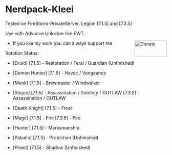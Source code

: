 # Nerdpack-Kleei
Tested on FireStorm-PrivateServer. Legion [7.1.5] and [7.3.5]

Use with Advance Unlocker like EWT.

- If you like my work you can always support me <a href="https://www.paypal.me/thekleei"><img src="https://pbs.twimg.com/media/DgQW88wVAAAFWeI.jpg" alt="Donate" width="100" height="50" align = "right" /></a>

Rotation Status:

- [Druid]
  [7.1.5] - Restoration / Feral / Guardian (Unfinished)

- [Demon Hunter]
  [7.1.5] - Havoc / Vengeance

- [Monk]
  [7.1.5] - Brewmaster / Windwalker

- [Rogue]
  [7.1.5] - Assassination / Subtlety / OUTLAW
  [7.3.5] - Assassination / OUTLAW

- [Death Knight]
  [7.1.5] - Frost

- [Mage]
  [7.1.5] - Fire
  [7.3.5] - Fire

- [Hunter]
  [7.1.5] - Marksmanship

- [Paladin]
  [7.1.5] - Protection (Unfinished)

- [Priest]
  [7.1.5] - Shadow (Unfinished)